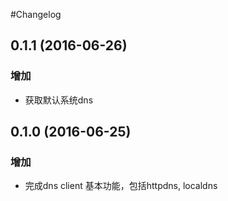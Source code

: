#Changelog

## 0.1.1 (2016-06-26)

### 增加
* 获取默认系统dns

## 0.1.0 (2016-06-25)

### 增加
* 完成dns client 基本功能，包括httpdns, localdns
